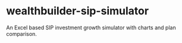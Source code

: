 # wealthbuilder-sip-simulator
An Excel based SIP investment growth simulator with charts and plan comparison.

